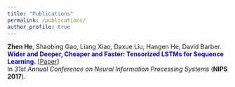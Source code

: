 ```yaml
---
title: "Publications"
permalink: /publications/
author_profile: true
---
```


**Zhen He**, Shaobing Gao, Liang Xiao, Daxue Liu, Hangen He, David Barber.<br>
**<span style="color:blue">Wider and Deeper, Cheaper and Faster: Tensorized LSTMs for Sequence Learning.</span>** [[Paper](http://papers.nips.cc/paper/6606-wider-and-deeper-cheaper-and-faster-tensorized-lstms-for-sequence-learning)]<br>
In <i>31st Annual Conference on Neural Information Processing Systems</i> (**NIPS 2017**).
